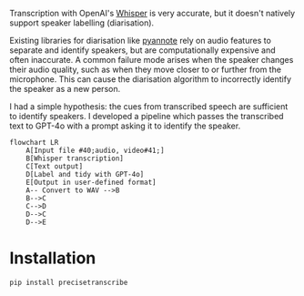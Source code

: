 Transcription with OpenAI's [Whisper](https://github.com/openai/whisper) is very accurate, but it doesn't natively support speaker labelling (diarisation). 

Existing libraries for diarisation like [pyannote](https://github.com/pyannote/pyannote-audio) rely on audio features to separate and identify speakers, but are computationally expensive and often inaccurate. A common failure mode arises when the speaker changes their audio quality, such as when they move closer to or further from the microphone. This can cause the diarisation algorithm to incorrectly identify the speaker as a new person.

I had a simple hypothesis: the cues from transcribed speech are sufficient to identify speakers. I developed a pipeline which passes the transcribed text to GPT-4o with a prompt asking it to identify the speaker.

```mermaid
flowchart LR
    A[Input file #40;audio, video#41;]
    B[Whisper transcription]
    C[Text output]
    D[Label and tidy with GPT-4o]
    E[Output in user-defined format]
    A-- Convert to WAV -->B
    B-->C
    C-->D
    D-->C
    D-->E
```

# Installation

```bash
pip install precisetranscribe
```
